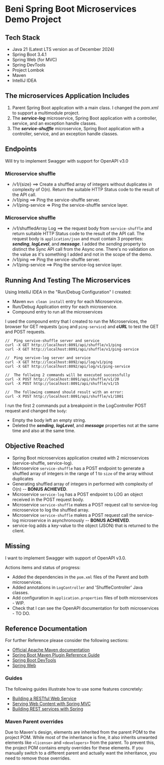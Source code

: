 # Beni Spring Boot Microservices Demo Project
## Tech Stack

- Java 21 (Latest LTS version as of December 2024)
- Spring Boot 3.4.1
- Spring Web (for MVC)
- Spring DevTools
- Project Lombok
- Maven
- IntelliJ IDEA

## The microservices Application Includes
1. Parent Spring Boot application with a main class. I changed the _pom.xml_ to support a multimodule project.
2. The ***service-log*** microservice, Spring Boot application with a controller, service, and an exception handle classes.
3. The ***service-shuffle*** microservice, Spring Boot application with a controller, service, and an exception handle classes.

## Endpoints
Will try to implement Swagger with support for OpenAPI v3.0

### Microservice shuffle
- /v1/{size} ==> Create a shuffled array of integers without duplicates in complexity of O(n). Return the suitable HTTP Status code to the result of the API call.
- /v1/ping ==> Ping the service-shuffle server.
- /v1/ping-service => Ping the service-shuffle service layer.

### Microservice shuffle
- /v1/shuffledArray Log ==> the request body from `service-shuffle` and return suitable HTTP Status code to the result of the API call. The request body is `application/json` and must contain 3 properties: ***sending***, ***logLevel***, and ***message***. I added the _sending_ property to distinct the Sync API call from the Async one. There's no validation on the value as it's something I added and not in the scope of the demo.
- /v1/ping ==> Ping the service-shuffle server.
- /v1/ping-service ==> Ping the service-log service layer.

## Running And Testing The Microservices
Using IntelliJ IDEA in the "Run/Debug Configuration" I created:
- Maven `mvn clean install` entry for each Microservice.
- Run/Debug Application entry for each microservice.
- Compound entry to run all the microservices

I used the compound entry that I created to run the Microservices,
the browser for GET requests (`ping` and `ping-service`) and ***cURL***
to test the GET and POST requests.

    //  Ping servive-shuffle server and service
    curl -X GET http://localhost:8091/api/shuffle/v1/ping
    curl -X GET http://localhost:8091/api/shuffle/v1/ping-service
    
    //  Ping servive-log server and service
    curl -X GET http://localhost:8092/api/log/v1/ping
    curl -X GET http://localhost:8092/api/log/v1/ping-service

    //  The follwing 2 commands will be executed successfully
    curl -X POST http://localhost:8091/api/shuffle/v1/20
    curl -X POST http://localhost:8091/api/shuffle/v1/15

    //  The following command should result with an error:
    curl -X POST http://localhost:8091/api/shuffle/v1/1001  

I run the first 2 commands put a breakpoint in the LogController POST
request and changed the `body`:
- Empty the body left an empty string.
- Deleted the ***sending***, ***logLevel***, and ***message*** properties not at the same time and also at the same time.

## Objective Reached
- Spring Boot microservices application created with 2 microservices (service-shuffle, service-log).
- Microservice `service-shuffle` has a POST endpoint to generate a shuffled array of integers in the range of 1 to `size` of the array without duplicates
- Generating shuffled array of integers in performed with complexity of O(n) -- **BONUS ACHIEVED**.
- Microservice `service-log` has a POST endpoint to LOG an object received in the POST request body.
- Microservice `service-shuffle` makes a POST request call to service-log microservice to log the shuffled array.
- Microservice `service-shuffle` makes a POST request call the service-log microservice in asynchronously -- **BONUS ACHIEVED**.
- service-log adds a key-value to the object (JSON) that is returned to the client.

## Missing
I want to implement Swagger with support of OpenAPI v3.0.

Actions items and status of progress:
- Added the dependencies in the `pom.xml` files of the Parent and both microservices.
- Added annotations in `LogController` and 'ShuffleController' Java classes.
- Add configuration in `application.properties` files of both microservices - WIP.
- Check that I can see the OpenAPI documentation for both microservices - TO DO.

## Reference Documentation
For further Reference please consider the following sections:

* [Official Apache Maven documentation](https://maven.apache.org/guides/index.html)
* [Spring Boot Maven Plugin Reference Guide](https://docs.spring.io/spring-boot/3.4.1/maven-plugin)
* [Spring Boot DevTools](https://docs.spring.io/spring-boot/3.4.1/reference/using/devtools.html)
* [Spring Web](https://docs.spring.io/spring-boot/3.4.1/reference/web/servlet.html)

### Guides

The following guides illustrate how to use some features concretely:

* [Building a RESTful Web Service](https://spring.io/guides/gs/rest-service/)
* [Serving Web Content with Spring MVC](https://spring.io/guides/gs/serving-web-content/)
* [Building REST services with Spring](https://spring.io/guides/tutorials/rest/)

### Maven Parent overrides

Due to Maven's design, elements are inherited from the parent POM to the project POM.
While most of the inheritance is fine, it also inherits unwanted elements like `<license>` and `<developers>` from the
parent.
To prevent this, the project POM contains empty overrides for these elements.
If you manually switch to a different parent and actually want the inheritance, you need to remove those overrides.

